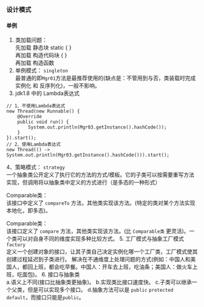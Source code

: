 ### 设计模式
#### 单例
1. 类加载问题：<br/>
先加载 静态块 static {  }<br/>
再加载 构造代码块 {  }<br/>
再加载 构造函数<br/>
2. 单例模式： `singleton` <br/>
最普通的即`Mgr01`方法是最推荐使用的(缺点是：不管用到与否，类装载时完成实例化 和 反序列化)，一般不影响。
3. jdk1.8 中的 Lambda表达式
```$java
// 1、不使用Lambda表达式
new Thread(new Runnable() {
    @Override
    public void run() {
        System.out.println(Mgr03.getInstance().hashCode());
    }
}).start();
// 2、使用Lambda表达式
new Thread(() -> System.out.println(Mgr03.getInstance().hashCode())).start();
```
4、策略模式： `strategy`<br/>
一个抽象类公开定义了执行它的方法的方式/模板。它的子类可以按需要重写方法实现，但调用将以抽象类中定义的方式进行（是多态的一种形式）

Comparable类：<br/>
该接口中定义了 `compareTo` 方法，其他类实现该方法。(特定的类对某个方法实现本地化，即多态)。

Comparable类：<br/>
该接口定义了 `compare` 方法，其他类实现该方法。(比 `Comparable类` 更灵活)。一个类可以对自身不同的维度实现多种比较方式。
5. 工厂模式与抽象工厂模式 `factory` <br/>
定义一个创建对象的接口，让其子类自己决定实例化哪一个工厂类，工厂模式使其创建过程延迟到子类进行。
解决在不通维度上处理问题的方式(例如：中国人和美国人，都回上班，都会吃早餐。中国人：开车去上班，吃油条；美国人：做火车上班，吃面包)。
6. 接口与抽象类<br/>
a.语义上不同(接口比抽象类更抽象)。
b.实现类比接口速度快。
c.子类可以继承一个父类，但是可以实现多个接口。
d.抽象方法可以是 `public` `protected` `default`，而接口只能是`public`。
